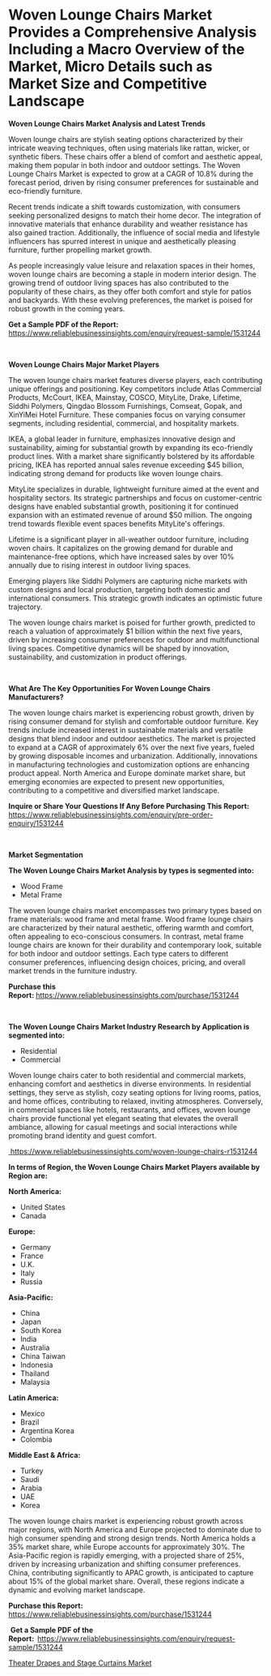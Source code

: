 <p><h1>Woven Lounge Chairs Market Provides a Comprehensive Analysis Including a Macro Overview of the Market, Micro Details such as Market Size and Competitive Landscape</h1></p><p><strong>Woven Lounge Chairs Market Analysis and Latest Trends</strong></p>
<p><p>Woven lounge chairs are stylish seating options characterized by their intricate weaving techniques, often using materials like rattan, wicker, or synthetic fibers. These chairs offer a blend of comfort and aesthetic appeal, making them popular in both indoor and outdoor settings. The Woven Lounge Chairs Market is expected to grow at a CAGR of 10.8% during the forecast period, driven by rising consumer preferences for sustainable and eco-friendly furniture. </p><p>Recent trends indicate a shift towards customization, with consumers seeking personalized designs to match their home decor. The integration of innovative materials that enhance durability and weather resistance has also gained traction. Additionally, the influence of social media and lifestyle influencers has spurred interest in unique and aesthetically pleasing furniture, further propelling market growth. </p><p>As people increasingly value leisure and relaxation spaces in their homes, woven lounge chairs are becoming a staple in modern interior design. The growing trend of outdoor living spaces has also contributed to the popularity of these chairs, as they offer both comfort and style for patios and backyards. With these evolving preferences, the market is poised for robust growth in the coming years.</p></p>
<p><strong>Get a Sample PDF of the Report:&nbsp;</strong> <a href="https://www.reliablebusinessinsights.com/enquiry/request-sample/1531244?utm_campaign=3547&utm_medium=2&utm_source=Github&utm_content=ia&utm_term=04042025&utm_id=woven-lounge-chairs">https://www.reliablebusinessinsights.com/enquiry/request-sample/1531244</a></p>
<p>&nbsp;</p>
<p><strong>Woven Lounge Chairs Major Market Players</strong></p>
<p><p>The woven lounge chairs market features diverse players, each contributing unique offerings and positioning. Key competitors include Atlas Commercial Products, McCourt, IKEA, Mainstay, COSCO, MityLite, Drake, Lifetime, Siddhi Polymers, Qingdao Blossom Furnishings, Comseat, Gopak, and XinYiMei Hotel Furniture. These companies focus on varying consumer segments, including residential, commercial, and hospitality markets.</p><p>IKEA, a global leader in furniture, emphasizes innovative design and sustainability, aiming for substantial growth by expanding its eco-friendly product lines. With a market share significantly bolstered by its affordable pricing, IKEA has reported annual sales revenue exceeding $45 billion, indicating strong demand for products like woven lounge chairs.</p><p>MityLite specializes in durable, lightweight furniture aimed at the event and hospitality sectors. Its strategic partnerships and focus on customer-centric designs have enabled substantial growth, positioning it for continued expansion with an estimated revenue of around $50 million. The ongoing trend towards flexible event spaces benefits MityLite's offerings.</p><p>Lifetime is a significant player in all-weather outdoor furniture, including woven chairs. It capitalizes on the growing demand for durable and maintenance-free options, which have increased sales by over 10% annually due to rising interest in outdoor living spaces.</p><p>Emerging players like Siddhi Polymers are capturing niche markets with custom designs and local production, targeting both domestic and international consumers. This strategic growth indicates an optimistic future trajectory.</p><p>The woven lounge chairs market is poised for further growth, predicted to reach a valuation of approximately $1 billion within the next five years, driven by increasing consumer preferences for outdoor and multifunctional living spaces. Competitive dynamics will be shaped by innovation, sustainability, and customization in product offerings.</p></p>
<p>&nbsp;</p>
<p><strong>What Are The Key Opportunities For Woven Lounge Chairs Manufacturers?</strong></p>
<p><p>The woven lounge chairs market is experiencing robust growth, driven by rising consumer demand for stylish and comfortable outdoor furniture. Key trends include increased interest in sustainable materials and versatile designs that blend indoor and outdoor aesthetics. The market is projected to expand at a CAGR of approximately 6% over the next five years, fueled by growing disposable incomes and urbanization. Additionally, innovations in manufacturing technologies and customization options are enhancing product appeal. North America and Europe dominate market share, but emerging economies are expected to present new opportunities, contributing to a competitive and diversified market landscape.</p></p>
<p><strong>Inquire or Share Your Questions If Any Before Purchasing This Report:</strong> <a href="https://www.reliablebusinessinsights.com/enquiry/pre-order-enquiry/1531244?utm_campaign=3547&utm_medium=2&utm_source=Github&utm_content=ia&utm_term=04042025&utm_id=woven-lounge-chairs">https://www.reliablebusinessinsights.com/enquiry/pre-order-enquiry/1531244</a></p>
<p>&nbsp;</p>
<p><strong>Market Segmentation</strong></p>
<p><strong>The Woven Lounge Chairs Market Analysis by types is segmented into:</strong></p>
<p><ul><li>Wood Frame</li><li>Metal Frame</li></ul></p>
<p><p>The woven lounge chairs market encompasses two primary types based on frame materials: wood frame and metal frame. Wood frame lounge chairs are characterized by their natural aesthetic, offering warmth and comfort, often appealing to eco-conscious consumers. In contrast, metal frame lounge chairs are known for their durability and contemporary look, suitable for both indoor and outdoor settings. Each type caters to different consumer preferences, influencing design choices, pricing, and overall market trends in the furniture industry.</p></p>
<p><strong>Purchase this Report:&nbsp;</strong><a href="https://www.reliablebusinessinsights.com/purchase/1531244?utm_campaign=3547&utm_medium=2&utm_source=Github&utm_content=ia&utm_term=04042025&utm_id=woven-lounge-chairs">https://www.reliablebusinessinsights.com/purchase/1531244</a></p>
<p>&nbsp;</p>
<p><strong>The Woven Lounge Chairs Market Industry Research by Application is segmented into:</strong></p>
<p><ul><li>Residential</li><li>Commercial</li></ul></p>
<p><p>Woven lounge chairs cater to both residential and commercial markets, enhancing comfort and aesthetics in diverse environments. In residential settings, they serve as stylish, cozy seating options for living rooms, patios, and home offices, contributing to relaxed, inviting atmospheres. Conversely, in commercial spaces like hotels, restaurants, and offices, woven lounge chairs provide functional yet elegant seating that elevates the overall ambiance, allowing for casual meetings and social interactions while promoting brand identity and guest comfort.</p></p>
<p><a href="https://www.reliablebusinessinsights.com/woven-lounge-chairs-r1531244?utm_campaign=3547&utm_medium=2&utm_source=Github&utm_content=ia&utm_term=04042025&utm_id=woven-lounge-chairs">&nbsp;https://www.reliablebusinessinsights.com/woven-lounge-chairs-r1531244</a></p>
<p><strong>In terms of Region, the Woven Lounge Chairs Market Players available by Region are:</strong></p>
<p>
    <p> <strong> North America: </strong>
        <ul>
            <li>United States</li>
            <li>Canada</li>
        </ul>
        </p> 
    <p> <strong> Europe: </strong>
        <ul>
            <li>Germany</li>
            <li>France</li>
            <li>U.K.</li>
            <li>Italy</li>
            <li>Russia</li>
        </ul>
        </p> 
    <p> <strong> Asia-Pacific: </strong>
        <ul>
            <li>China</li>
            <li>Japan</li>
            <li>South Korea</li>
            <li>India</li>
            <li>Australia</li>
            <li>China Taiwan</li>
            <li>Indonesia</li>
            <li>Thailand</li>
            <li>Malaysia</li>
        </ul>
        </p> 
    <p> <strong> Latin America: </strong>
        <ul>
            <li>Mexico</li>
            <li>Brazil</li>
            <li>Argentina Korea</li>
            <li>Colombia</li>
        </ul>
        </p> 
    <p> <strong> Middle East & Africa: </strong>
        <ul>
            <li>Turkey</li>
            <li>Saudi</li>
            <li>Arabia</li>
            <li>UAE</li>
            <li>Korea</li>
        </ul>
    </p>
    </p>
<p><p>The woven lounge chairs market is experiencing robust growth across major regions, with North America and Europe projected to dominate due to high consumer spending and strong design trends. North America holds a 35% market share, while Europe accounts for approximately 30%. The Asia-Pacific region is rapidly emerging, with a projected share of 25%, driven by increasing urbanization and shifting consumer preferences. China, contributing significantly to APAC growth, is anticipated to capture about 15% of the global market share. Overall, these regions indicate a dynamic and evolving market landscape.</p></p>
<p><strong>Purchase this Report: </strong><a href="https://www.reliablebusinessinsights.com/purchase/1531244?utm_campaign=3547&utm_medium=2&utm_source=Github&utm_content=ia&utm_term=04042025&utm_id=woven-lounge-chairs">https://www.reliablebusinessinsights.com/purchase/1531244</a></p>
<p>&nbsp;<strong>Get a Sample PDF of the Report:&nbsp;&nbsp;</strong><a href="https://www.reliablebusinessinsights.com/enquiry/request-sample/1531244?utm_campaign=3547&utm_medium=2&utm_source=Github&utm_content=ia&utm_term=04042025&utm_id=woven-lounge-chairs">https://www.reliablebusinessinsights.com/enquiry/request-sample/1531244</a></p>
<p><strong></strong></p>
<p><p><a href="https://github.com/karydacamu/Market-Research-Report-List-1/blob/main/theater-drapes-and-stage-curtains-market.md?utm_campaign=3547&utm_medium=2&utm_source=Github&utm_content=ia&utm_term=04042025&utm_id=woven-lounge-chairs">Theater Drapes and Stage Curtains Market</a></p></p>